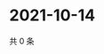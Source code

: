 # 2021-10-14

共 0 条

<!-- BEGIN WEIBO -->
<!-- 最后更新时间 Thu Oct 14 2021 14:09:58 GMT+0800 (China Standard Time) -->

<!-- END WEIBO -->
